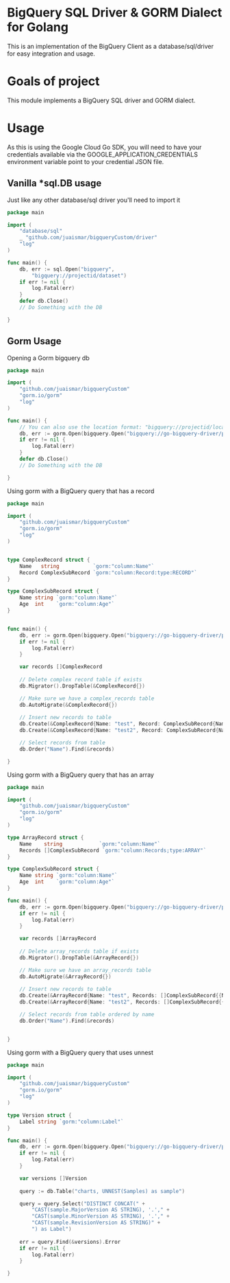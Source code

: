 #  BigQuery SQL Driver & GORM Dialect for Golang
This is an implementation of the BigQuery Client as a database/sql/driver for easy integration and usage.


# Goals of project

This module implements a BigQuery SQL driver and GORM dialect. 

# Usage

As this is using the Google Cloud Go SDK, you will need to have your credentials available
via the GOOGLE_APPLICATION_CREDENTIALS environment variable point to your credential JSON file.

## Vanilla *sql.DB usage

Just like any other database/sql driver you'll need to import it 

```go
package main

import (
    "database/sql"
    _ "github.com/juaismar/bigqueryCustom/driver"
    "log"
)

func main() {
    db, err := sql.Open("bigquery", 
        "bigquery://projectid/dataset")
    if err != nil {
        log.Fatal(err)
    }
    defer db.Close() 
    // Do Something with the DB

}
```

## Gorm Usage

Opening a Gorm bigquery db

```go
package main

import (
    "github.com/juaismar/bigqueryCustom"
    "gorm.io/gorm"
    "log"
)

func main() {
    // You can also use the location format: "bigquery://projectid/location/dataset"
    db, err := gorm.Open(bigquery.Open("bigquery://go-bigquery-driver/playground"), &gorm.Config{})
    if err != nil {
        log.Fatal(err)
    }
    defer db.Close() 
    // Do Something with the DB

}
```


Using gorm with a BigQuery query that has a record

```go
package main

import (
    "github.com/juaismar/bigqueryCustom"
    "gorm.io/gorm"
    "log"
)


type ComplexRecord struct {
	Name   string           `gorm:"column:Name"`
	Record ComplexSubRecord `gorm:"column:Record:type:RECORD"`
}

type ComplexSubRecord struct {
	Name string `gorm:"column:Name"`
	Age  int    `gorm:"column:Age"`
}


func main() {
    db, err := gorm.Open(bigquery.Open("bigquery://go-bigquery-driver/playground"), &gorm.Config{})
    if err != nil {
        log.Fatal(err)
    }

    var records []ComplexRecord
    
    // Delete complex record table if exists
    db.Migrator().DropTable(&ComplexRecord{})

    // Make sure we have a complex_records table
    db.AutoMigrate(&ComplexRecord{})
    
    // Insert new records to table
    db.Create(&ComplexRecord{Name: "test", Record: ComplexSubRecord{Name: "dd", Age: 1}})
    db.Create(&ComplexRecord{Name: "test2", Record: ComplexSubRecord{Name: "dd2", Age: 444}})

    // Select records from table
    db.Order("Name").Find(&records)

}
```

Using gorm with a BigQuery query that has an array

```go
package main

import (
    "github.com/juaismar/bigqueryCustom"
    "gorm.io/gorm"
    "log"
)

type ArrayRecord struct {
	Name    string            `gorm:"column:Name"`
	Records []ComplexSubRecord `gorm:"column:Records;type:ARRAY"`
}

type ComplexSubRecord struct {
	Name string `gorm:"column:Name"`
	Age  int    `gorm:"column:Age"`
}

func main() {
    db, err := gorm.Open(bigquery.Open("bigquery://go-bigquery-driver/playground"), &gorm.Config{})
    if err != nil {
        log.Fatal(err)
    }

    var records []ArrayRecord
    
    // Delete array_records table if exists
    db.Migrator().DropTable(&ArrayRecord{})

    // Make sure we have an array_records table
    db.AutoMigrate(&ArrayRecord{})
    
    // Insert new records to table
    db.Create(&ArrayRecord{Name: "test", Records: []ComplexSubRecord{{Name: "dd", Age: 1}, {Name: "dd1", Age: 1}}})
    db.Create(&ArrayRecord{Name: "test2", Records: []ComplexSubRecord{{Name: "dd2", Age: 444}, {Name: "dd3", Age: 1}}})

    // Select records from table ordered by name
    db.Order("Name").Find(&records)


}
```

Using gorm with a BigQuery query that uses unnest

```go
package main

import (
    "github.com/juaismar/bigqueryCustom"
    "gorm.io/gorm"
    "log"
)

type Version struct {
	Label string `gorm:"column:Label"`
}

func main() {
    db, err := gorm.Open(bigquery.Open("bigquery://go-bigquery-driver/playground"), &gorm.Config{})
    if err != nil {
        log.Fatal(err)
    }

    var versions []Version
    
    query := db.Table("charts, UNNEST(Samples) as sample")

    query = query.Select("DISTINCT CONCAT(" +
        "CAST(sample.MajorVersion AS STRING), '.'," +
        "CAST(sample.MinorVersion AS STRING), '.'," +
        "CAST(sample.RevisionVersion AS STRING)" +
        ") as Label")
    
    err = query.Find(&versions).Error
    if err != nil {
        log.Fatal(err)
    }

}
```